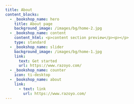 ```yaml
---
title: About
content_blocks:
  - _bookshop_name: hero
    title: About page
    background_image: /images/bg/home-2.jpg
  - _bookshop_name: content
    content_html: <p>content section preview</p><p></p>
    type: standard
  - _bookshop_name: slider
    background_image: /images/bg/home-1.jpg
    link:
      text: Get started
      url: https://www.razoyo.com/
  - _bookshop_name: counter
    icon: ti-desktop
  - _bookshop_name: about
    link:
      - text: link
        url: https://www.razoyo.com/
---
```

